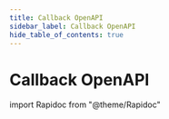 ```yaml
---
title: Callback OpenAPI
sidebar_label: Callback OpenAPI
hide_table_of_contents: true
---
```


# Callback OpenAPI

import Rapidoc from "@theme/Rapidoc"

<Rapidoc apiUrl="https://develop--s-money-documentation-site.netlify.app/callbacks"  isRelative ="">
</Rapidoc>
